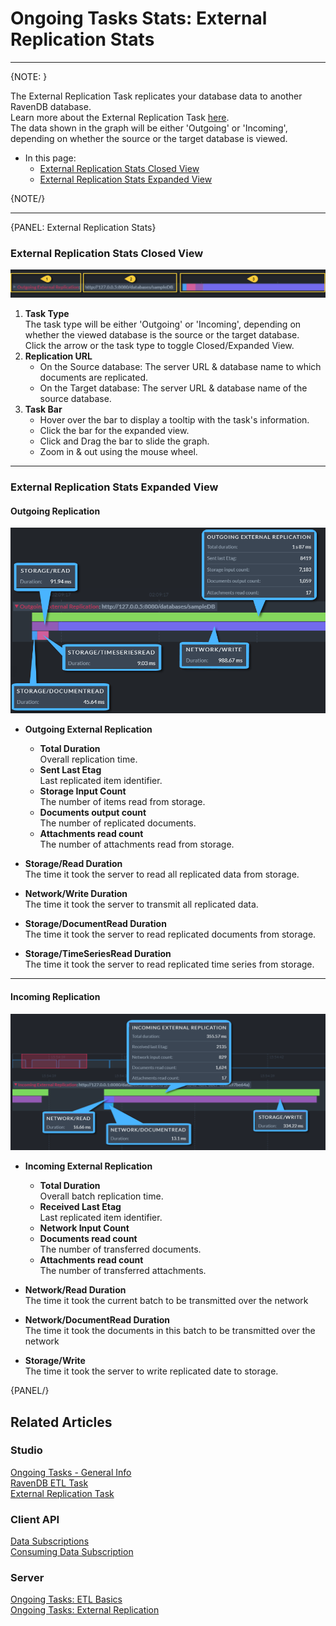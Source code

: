 ﻿# Ongoing Tasks Stats: External Replication Stats
---

{NOTE: }

The External Replication Task replicates your database data to another RavenDB database.  
Learn more about the External Replication Task [here](../../../../studio/database/tasks/ongoing-tasks/external-replication-task).  
The data shown in the graph will be either 'Outgoing' or 'Incoming', depending on whether the source or the target database is viewed.  

* In this page:  
   * [External Replication Stats Closed View](../../../../studio/database/stats/ongoing-tasks-stats/external-replication-stats#external-replication-stats-closed-view)  
   * [External Replication Stats Expanded View](../../../../studio/database/stats/ongoing-tasks-stats/external-replication-stats#external-replication-stats-expanded-view)  

{NOTE/}

---

{PANEL: External Replication Stats}

### External Replication Stats Closed View

![External Replication Stats Closed View](images/stats-view-07-external-replication-closed-view.png "External Replication Stats Closed View")

1. **Task Type**  
   The task type will be either 'Outgoing' or 'Incoming', depending on whether the viewed database is the source or the target database.  
   Click the arrow or the task type to toggle Closed/Expanded View.  
2. **Replication URL**  
    * On the Source database: The server URL & database name to which documents are replicated.  
    * On the Target database: The server URL & database name of the source database.  
3. **Task Bar**  
    * Hover over the bar to display a tooltip with the task's information.  
    * Click the bar for the expanded view.  
    * Click and Drag the bar to slide the graph.  
    * Zoom in & out using the mouse wheel.  

---

### External Replication Stats Expanded View

#### Outgoing Replication  

![External Replication Stats Expanded View - Outgoing](images/stats-view-08_1-external-replication-expanded-view-outgoing.png "External Replication Stats Expanded View - Outgoing")

* **Outgoing External Replication**  
     * **Total Duration**  
       Overall replication time.  
     * **Sent Last Etag**  
       Last replicated item identifier.  
     * **Storage Input Count**  
       The number of items read from storage.  
     * **Documents output count**  
       The number of replicated documents.  
     * **Attachments read count**  
       The number of attachments read from storage.  

* **Storage/Read Duration**  
  The time it took the server to read all replicated data from storage.  

* **Network/Write Duration**  
  The time it took the server to transmit all replicated data.  

* **Storage/DocumentRead Duration**  
  The time it took the server to read replicated documents from storage.  

* **Storage/TimeSeriesRead Duration**  
  The time it took the server to read replicated time series from storage.  

---

#### Incoming Replication

![External Replication Stats Expanded View - Incoming](images/stats-view-08_2-external-replication-expanded-view-incoming.png "External Replication Stats Expanded View - Incoming")

* **Incoming External Replication**  
     * **Total Duration**  
       Overall batch replication time.  
     * **Received Last Etag**  
       Last replicated item identifier.  
     * **Network Input Count**  
     * **Documents read count**  
       The number of transferred documents.  
     * **Attachments read count**  
       The number of transferred attachments.  

* **Network/Read Duration**  
  The time it took the current batch to be transmitted over the network

* **Network/DocumentRead Duration**  
  The time it took the documents in this batch to be transmitted over the network

* **Storage/Write**  
  The time it took the server to write replicated date to storage.  

{PANEL/}


## Related Articles  

### Studio  
[Ongoing Tasks - General Info](../../../../studio/database/tasks/ongoing-tasks/general-info)  
[RavenDB ETL Task](../../../../studio/database/tasks/ongoing-tasks/ravendb-etl-task)  
[External Replication Task](../../../../studio/database/tasks/ongoing-tasks/external-replication-task)  
### Client API  
[Data Subscriptions](../../../../client-api/data-subscriptions/what-are-data-subscriptions)  
[Consuming Data Subscription](../../../../client-api/data-subscriptions/consumption/how-to-consume-data-subscription)  

### Server  
[Ongoing Tasks: ETL Basics](../../../../server/ongoing-tasks/etl/basics#ongoing-tasks-etl-basics)  
[Ongoing Tasks: External Replication](../../../../server/ongoing-tasks/external-replication)  
